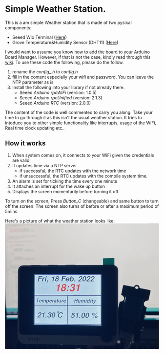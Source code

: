# Simple Weather Station.
This is a am simple Weather station that is made of two pysical components:
- Seeed Wio Terminal ([Here](https://wiki.seeedstudio.com/Wio-Terminal-Getting-Started/))
- Grove Temperature&Humidity Sensor (DHT11) ([Here](https://wiki.seeedstudio.com/Grove-TemperatureAndHumidity_Sensor/))

I would want to assume you know how to add the board to your Arduino Board Manager. However, if that is not the case, kindly read through this [wiki](https://wiki.seeedstudio.com/Wio-Terminal-Getting-Started/). To use these code the following, please do the follow.
1. rename the *config_.h*  to *config.h*
2. fill in the content especially your wifi and password. You can leave the NTP parameter as is
3. Install the following into your library if not already there.
    - Seeed *Arduino rpcWiFi* (version: 1.0.5)
    - Seeed *Arduino rpcUnified* (version: 2.1.3)
    - Seeed *Arduino RTC* (version: 2.0.0)

The content of the code is well commented to carry you along. Take your time to go through it as this isn't the usual weather station. It tries to intoduce you to other simple functionality like interrupts, usage of the WiFi, Real time clock updating etc.. 

## How it works
1. When system comes on, it connects to your WiFi given the credentials are valid
2. It updates time via a NTP server
    - if successful, the RTC updates with the network time
    - if unsuccessful, the RTC updates with the compile system time.
3. An alarm is set for ticking the time every one minute
4. It attaches an interrupt for the wake up button
5. Displays the screen momentarily before turning it off.

To turn on the screen, Press *Button_C* (changeable) and same button to turn off the screen. The screen also turns of before or after a maximum period of 5mins.

Here's a picture of what the weather station looks like:
![Weather Station](Images/example.png)


